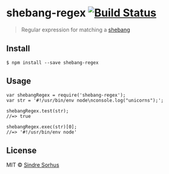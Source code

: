 shebang-regex [![Build Status](https://travis-ci.org/sindresorhus/shebang-regex.svg?branch=master)](https://travis-ci.org/sindresorhus/shebang-regex)
=====================================================================================================================================================

> Regular expression for matching a [shebang](https://en.wikipedia.org/wiki/Shebang_(Unix))

Install
-------

    $ npm install --save shebang-regex

Usage
-----

    var shebangRegex = require('shebang-regex');
    var str = '#!/usr/bin/env node\nconsole.log("unicorns");';

    shebangRegex.test(str);
    //=> true

    shebangRegex.exec(str)[0];
    //=> '#!/usr/bin/env node'

License
-------

MIT © [Sindre Sorhus](http://sindresorhus.com)
